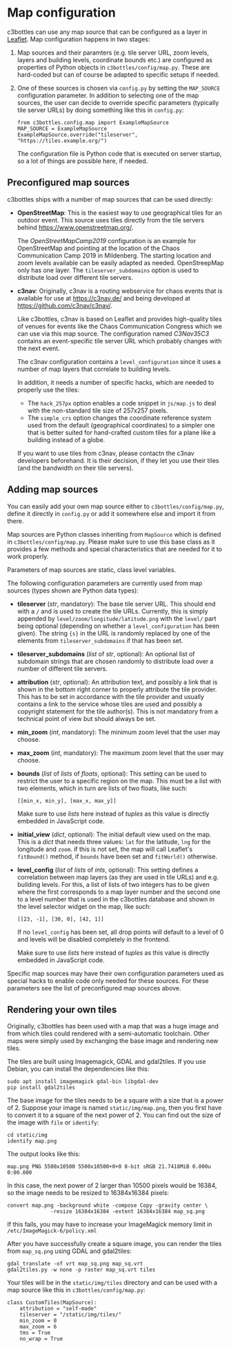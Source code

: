 # Map configuration

c3bottles can use any map source that can be configured as a layer in 
[Leaflet](https://leafletjs.com/). Map configuration happens in two stages:

1.  Map sources and their paramters (e.g. tile server URL, zoom levels, layers
    and building levels, coordinate bounds etc.) are configured as properties
    of Python objects in `c3bottles/config/map.py`. These are hard-coded but
    can of course be adapted to specific setups if needed.
 
2.  One of these sources is chosen via `config.py` by setting the `MAP_SOURCE`
    configuration parameter. In addition to selecting one of the map sources,
    the user can decide to override specific parameters (typically tile server
    URLs) by doing something like this in `config.py`:
    
        from c3bottles.config.map import ExampleMapSource
        MAP_SOURCE = ExampleMapSource
        ExampleMapSource.override("tileserver", "https://tiles.example.org/")

    The configuration file is Python code that is executed on server startup,
    so a lot of things are possible here, if needed.

## Preconfigured map sources

c3bottles ships with a number of map sources that can be used directly:

*   **OpenStreetMap**: This is the easiest way to use geographical tiles for
    an outdoor event. This source uses tiles directly from the tile servers
    behind https://www.openstreetmap.org/.
    
    The *OpenStreetMapCamp2019* configuration is an example for OpenStreetMap
    and pointing at the location of the Chaos Communication Camp 2019 in
    Mildenberg. The starting location and zoom levels available can be easily
    adapted as needed. OpenStreepMap only has one layer. The
    `tileserver_subdomains` option is used to distribute load over different
    tile servers. 

*   **c3nav**: Originally, c3nav is a routing webservice for chaos events that
    is available for use at https://c3nav.de/ and being developed at
    https://github.com/c3nav/c3nav/.
    
    Like c3bottles, c3nav is based on Leaflet and provides high-quality tiles
    of venues for events like the Chaos Communication Congress which we can
    use via this map source. The configuration named *C3Nav35C3* contains an
    event-specific tile server URL which probably changes with the next event.

    The c3nav configuration contains a `level_configuration` since it uses
    a number of map layers that correlate to building levels.

    In addition, it needs a number of specific hacks, which are needed to
    properly use the  tiles:
    
    *   The `hack_257px` option enables a code snippet in `js/map.js` to deal
        with the non-standard tile size of 257x257 pixels.
    *   The `simple_crs` option changes the coordinate reference system used
        from the default (geographical coordinates) to a simpler one that is
        better suited for hand-crafted custom tiles for a plane like a building
        instead of a globe. 

    If you want to use tiles from c3nav, please contactn the c3nav developers
    beforehand. It is their decision, if they let you use their tiles (and the
    bandwidth on their tile servers). 

## Adding map sources

You can easily add your own map source either to `c3bottles/config/map.py`,
define it directly in `config.py` or add it somewhere else and import it
from there.

Map sources are Python classes inheriting from `MapSource` which is defined
in `c3bottles/config/map.py`. Please make sure to use this base class as it
provides a few methods and special characteristics that are needed for it to
work properly.

Parameters of map sources are static, class level variables.

The following configuration parameters are currently used from map sources
(types shown are Python data types):

*   **tileserver** (*str*, mandatory): The base tile server URL. This should
    end with a `/` and is used to create the tile URLs. Currently, this is
    simply appended by `level/zoom/longitude/latitude.png` with the `level/`
    part being optional (depending on whether a `level_configuration` has been
    given). The string `{s}` in the URL is randomly replaced by one of the
    elements from `tileserver_subdomains` if that has been set.

*   **tileserver_subdomains** (*list* of *str*, optional): An optional list
    of subdomain strings that are chosen randomly to distribute load over
    a number of different tile servers.

*   **attribution** (*str*, optional): An attribution text, and possibly a
    link that is shown in the bottom right corner to properly attribute the
    tile provider. This has to be set in accordance with the tile provider
    and usually contains a link to the service whose tiles are used and
    possibly a copyright statement for the tile author(s). This is not
    mandatory from a technical point of view but should always be set.

*   **min_zoom** (*int*, mandatory): The minimum zoom level that the user
    may choose.

*   **max_zoom** (*int*, mandatory): The maximum zoom level that the user
    may choose.

*   **bounds** (*list* of *lists* of *floats*, optional): This setting
    can be used to restrict the user to a specific region on the map.
    This must be a list with two elements, which in turn are lists of two
    floats, like such:

        [[min_x, min_y], [max_x, max_y]]
    
    Make sure to use *lists* here instead of *tuples* as this value is
    directly embedded in JavaScript code.

*   **initial_view** (*dict*, optional): The initial default view used on
    the map. This is a *dict* that needs three values: `lat` for the
    latitude, `lng` for the longitude and `zoom`. if this is not set, the
    map will call Leaflet's `fitBound()` method, if `bounds` have been
    set and `fitWorld()` otherwise.

*   **level_config** (*list* of *lists* of *ints*, optional): This setting
    defines a correlation between map layers (as they are used in tile URLs)
    and e.g. building levels. For this, a list of lists of two integers has
    to be given where the first corresponds to a map layer number and the
    second one to a level number that is used in the c3bottles database and
    shown in the level selector widget on the map, like such:
    
        [[23, -1], [30, 0], [42, 1]]
    
    If no `level_config` has been set, all drop points will default to a
    level of 0 and levels will be disabled completely in the frontend.

    Make sure to use *lists* here instead of *tuples* as this value is
    directly embedded in JavaScript code.

Specific map sources may have their own configuration parameters used as
special hacks to enable code only needed for these sources. For these
parameters see the list of preconfigured map sources above.

## Rendering your own tiles

Originally, c3bottles has been used with a map that was a huge image and from
which tiles could rendered with a semi-automatic toolchain. Other maps were
simply used by exchanging the base image and rendering new tiles.

The tiles are built using Imagemagick, GDAL and gdal2tiles. If you use Debian,
you can install the dependencies like this:

    sudo apt install imagemagick gdal-bin libgdal-dev
    pip install gdal2tiles

The base image for the tiles needs to be a square with a size that is a power
of 2. Suppose your image is named `static/img/map.png`, then you first have
to convert it to a square of the next power of 2. You can find out the size
of the image with `file` or `identify`:

    cd static/img
    identify map.png

The output looks like this:

    map.png PNG 5500x10500 5500x10500+0+0 8-bit sRGB 21.7418MiB 0.000u 0:00.000

In this case, the next power of 2 larger than 10500 pixels would be 16384, so
the image needs to be resized to 16384x16384 pixels:

    convert map.png -background white -compose Copy -gravity center \
                  -resize 16384x16384 -extent 16384x16384 map_sq.png

If this fails, you may have to increase your ImageMagick memory limit in
`/etc/ImageMagick-6/policy.xml`

After you have successfully create a square image, you can render the tiles
from `map_sq.png` using GDAL and gdal2tiles:

    gdal_translate -of vrt map_sq.png map_sq.vrt
    gdal2tiles.py -w none -p raster map_sq.vrt tiles

Your tiles will be in the `static/img/tiles` directory and can be used with a
map source like this in `c3bottles/config/map.py`:

    class CustomTiles(MapSource):
        attribution = "self-made"
        tileserver = "/static/img/tiles/"
        min_zoom = 0
        max_zoom = 6
        tms = True
        no_wrap = True
